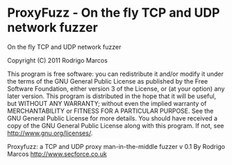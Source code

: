 # ProxyFuzz - On the fly TCP and UDP network fuzzer
On the fly TCP and UDP network fuzzer

Copyright (C) 2011 Rodrigo Marcos

This program is free software: you can redistribute it and/or modify it under the terms of the GNU General Public License as published by the Free Software Foundation, either version 3 of the License, or (at your option) any later version. This program is distributed in the hope that it will be useful, but WITHOUT ANY WARRANTY; without even the implied warranty of MERCHANTABILITY or FITNESS FOR A PARTICULAR PURPOSE.  See the GNU General Public License for more details. You should have received a copy of the GNU General Public License along with this program.  If not, see <http://www.gnu.org/licenses/>.

Proxyfuzz: a TCP and UDP proxy man-in-the-middle fuzzer
v 0.1
By Rodrigo Marcos
http://www.secforce.co.uk

